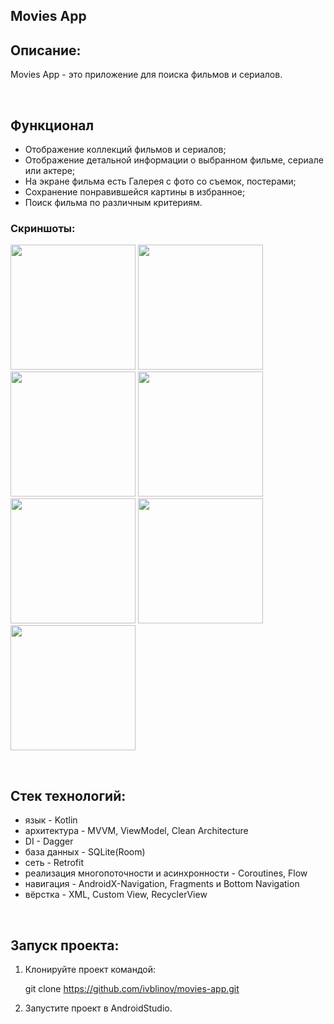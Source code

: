 ## Movies App

## Описание:
<p>
  Movies App - это приложение для поиска фильмов и сериалов.
</p>

<br>

## Функционал

* Отображение коллекций фильмов и сериалов;
* Отображение детальной информации о выбранном фильме, сериале или актере;
* На экране фильма есть Галерея с фото со съемок, постерами;
* Сохранение понравившейся картины в избранное;
* Поиск фильма по различным критериям.

### Скриншоты:

<image src='app/src/main/assets/movie_home_screen.jpg' width=200></image>
<image src='app/src/main/assets/main_forest.webp' width=200></image>
<image src='app/src/main/assets/all.webp' width=200></image>
<image src='app/src/main/assets/actor_screen.webp' width=200></image>
<image src='app/src/main/assets/film_screen.webp' width=200></image>
<image src='app/src/main/assets/gallery.webp' width=200></image>
<image src='app/src/main/assets/actor_full_screen.webp' width=200></image>

<br>

## Стек технологий:

- язык - Kotlin
- архитектура - MVVM, ViewModel, Clean Architecture
- DI - Dagger
- база данных - SQLite(Room)
- сеть - Retrofit
- реализация многопоточности и асинхронности - Coroutines, Flow
- навигация - AndroidX-Navigation, Fragments и Bottom Navigation
- вёрстка - XML, Custom View, RecyclerView

<br>

## Запуск проекта:

1. Клонируйте проект командой:

   git clone https://github.com/ivblinov/movies-app.git

2. Запустите проект в AndroidStudio.
